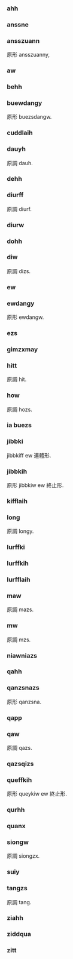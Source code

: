 ### ahh

### anssne

### ansszuann

原形 ansszuanny,

### aw

### behh

### buewdangy

原形 buezsdangw.

### cuddlaih

### dauyh

原調 dauh.

### dehh

### diurff

原調 diurf.

### diurw

### dohh

### diw

原調 dizs.

### ew

### ewdangy

原形 ewdangw.

### ezs

### gimzxmay

### hitt

原調 hit.

### how

原調 hozs.

### ia buezs

### jibbki

jibbkiff ew 連體形.

### jibbkih

原形 jibbkiw ew 終止形.

### kifflaih

### long

原調 longy.

### lurffki

### lurffkih

### lurfflaih

### maw

原調 mazs.

### mw

原調 mzs.

### niawniazs

### qahh

### qanzsnazs

原形 qanzsna.

### qapp

### qaw

原調 qazs.

### qazsqizs

### queffkih

原形 queykiw ew 終止形.

### qurhh

### quanx

### siongw

原調 siongzx.

### suiy

### tangzs

原調 tang.

### ziahh

### ziddqua

### zitt

